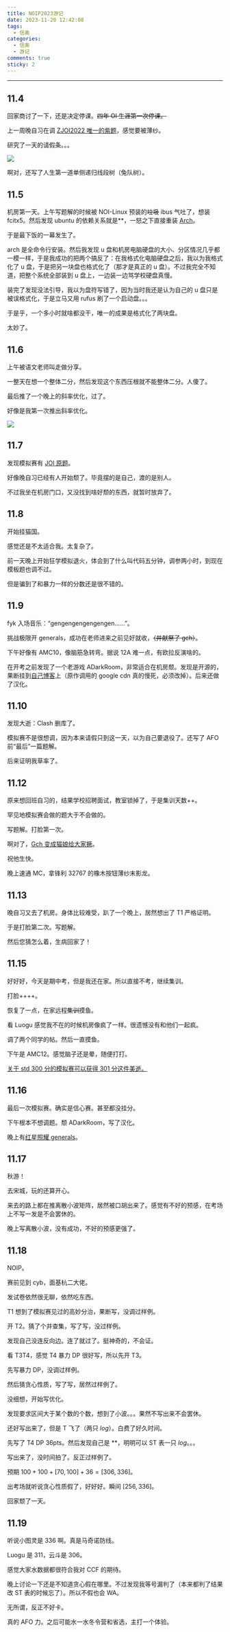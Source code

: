 ```yaml
---
title: NOIP2023游记
date: 2023-11-20 12:42:08
tags:
  - 信奥
categories:
  - 信奥
  - 游记
comments: true
sticky: 2
---
```


---
<!--more-->


## 11.4



回家商讨了一下，还是决定停课。~~四年 OI 生涯第一次停课。~~



上一周晚自习在调 [ZJOI2022 唯一的紫题](https://www.luogu.com.cn/problem/P8330)，感觉要被薄纱。



研究了一天的请假条。。。



![](https://cdn.luogu.com.cn/upload/image_hosting/mpz0v0zl.png)



啊对，还写了人生第一道单侧递归线段树（兔队树）。



## 11.5



机房第一天。上午写题解的时候被 NOI-Linux 预装的~~垃圾~~ ibus 气吐了，想装 fcitx5。然后发现 ubuntu 的依赖关系就是**，一怒之下直接重装 [$\text{Arch}$](https://archlinux.org/)。



于是最下饭的一幕发生了。



arch 是全命令行安装。然后我发现 u 盘和机房电脑硬盘的大小、分区情况几乎都一模一样，于是我成功的把两个搞反了：在我格式化电脑硬盘之后，我以为我格式化了 u 盘，于是把另一块盘也格式化了（那才是真正的 u 盘）。不过我完全不知道，把整个系统全部装到 u 盘上，一边装一边骂学校硬盘真慢。



装完了发现没法引导，我以为盘符写错了，因为当时我还是认为自己的 u 盘只是被误格式化，于是立马又用 rufus 刷了一个启动盘。。。



于是乎，一个多小时就啥都没干，唯一的成果是格式化了两块盘。



太妙了。



## 11.6



上午被语文老师叫走做分享。



一整天在想一个整体二分，然后发现这个东西压根就不能整体二分。人傻了。



最后推了一个晚上的斜率优化，过了。



好像是我第一次推出斜率优化。



![](https://cdn.luogu.com.cn/upload/image_hosting/jj0rnqu7.png)



## 11.7



发现模拟赛有 [JOI 原题](https://www.luogu.com.cn/problem/P7669)。



好像晚自习已经有人开始颓了。毕竟摆的是自己，渡的是别人。



不过我坐在机房门口，又没找到啥好颓的东西，就暂时放弃了。



## 11.8



开始挂猫国。



感觉还是不太适合我。太复杂了。



前一天晚上开始狂学模拟退火，体会到了什么叫代码五分钟，调参两小时，到现在模板题也调不过。



但是骗到了和暴力一样的分数还是很不错的。



## 11.9



fyk 入场音乐：“gengengengengengen……”。



挑战极限开 generals，成功在老师进来之前见好就收，~~（并献祭了 gch）~~。



下午好像有 AMC10，像脑筋急转弯。据说 12A 难一点，有欧拉反演啥的。



在开考之前发现了一个老游戏 ADarkRoom，非常适合在机房颓。发现是开源的，果断挂到[自己博客](https://shwst.one/adarkroom/)上（原作调用的 google cdn 真的慢死，必须改掉）。后来还做了汉化。





## 11.10



发现大逝：Clash 删库了。



模拟赛不是很想调，因为本来请假只到这一天，以为自己要退役了。还写了 AFO 前“最后”一篇题解。



后来证明我草率了。



## 11.12



原来想回班自习的，结果学校招聘面试，教室锁掉了，于是集训天数++。



罕见地模拟赛会做的题大于不会做的。



写题解。打脸第一次。



啊对了，[Gch 变成猫娘给大家撅](https://xoj.red/discussion-detail/204)。



祝他生快。



晚上速通 MC，拿锋利 32767 的橡木按钮薄纱末影龙。



## 11.13



晚自习又去了机房。身体比较难受，趴了一个晚上，居然想出了 T1 严格证明。



于是打脸第二次。写题解。



然后您猜怎么着，生病回家了！



## 11.15



好好好，今天是期中考，但是我还在家。所以直接不考，继续集训。



打脸++++。



恢复了一点，在家远程~~集训~~摸鱼。



看 Luogu 感觉我不在的时候机房像疯了一样。很遗憾没有和他们一起疯。



调了两个同学的帖。然后一直摸鱼。



下午是 AMC12。感觉脑子还是晕，随便打打。



[关于 std 300 分的模拟赛可以获得 301 分这件美逝。](https://www.luogu.com.cn/blog/NASFskyXD/mo-bai-noip-csp-s2-lian-ge-xing-xuan-zj-rk1-di-gch-tai-shen-post)



## 11.16



最后一次模拟赛。确实是信心赛。甚至都没挂分。



下午根本不想调题。颓 ADarkRoom，写了汉化。



晚上有[红星照耀 generals](https://generals.io/replays/lCnlcB3pG)。





## 11.17



秋游！



去宋城，玩的还算开心。



来去的路上都在推离散小波矩阵，居然被口胡出来了。感觉有不好的预感，在考场上不写一发是不会罢休的。



晚上写离散小波，没有成功，不好的预感更强了。



## 11.18



NOIP。



赛前见到 cyb，面基杭二大佬。



发试卷依然很无聊，依然吃东西。



T1 想到了模拟赛见过的高妙分治，果断写，没调过样例。



开 T2。猜了个并查集，写了写，没过样例。



发现自己没连反向边。连了就过了。挺神奇的，不会证。



看 T3T4，感觉 T4 暴力 DP 很好写，所以先开 T3。



先写暴力 DP，没调过样例。



然后猜贪心性质，写了写，居然过样例了。



没细想，开始写优化。



发现要求区间大于某个数的个数，想到了小波。。。果然不写出来不会罢休。



还好写出来了，但是 T 飞了（两只 $log$）。白费了好久时间。



先写了 T4 DP 36pts。然后发现自己是 **，明明可以 ST 表一只 $log$。。。



写出来了，没时间拍了。反正过样例了。



预期 $100 + 100 + [70, 100] + 36=[306,336]$。



出考场就听说贪心性质假了，好好好。瞬间 $[256,336]$。



回家颓了一天。



## 11.19



听说小图灵是 $336$ 啊。真是马奇诺防线。



Luogu 是 $311$，云斗是 $306$。



感觉大家水数据都很符合我对 CCF 的期待。



晚上讨论一下还是不知道贪心假在哪里。不过发现我等号漏判了（本来都判了结果改 ST 表的时候忘了）。所以不假也会 WA。



无所谓，反正不好卡。



真的 AFO 力。之后可能水一水冬令营和省选，主打一个体验。
